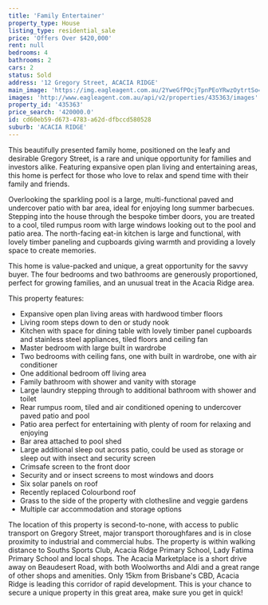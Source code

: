 ```yaml
---
title: 'Family Entertainer'
property_type: House
listing_type: residential_sale
price: 'Offers Over $420,000'
rent: null
bedrooms: 4
bathrooms: 2
cars: 2
status: Sold
address: '12 Gregory Street, ACACIA RIDGE'
main_image: 'https://img.eagleagent.com.au/2YweGfPOcjTpnPEoYRwzOytrtSo=/1280x854/smart/https://s3-us-west-2.amazonaws.com/eagleagent-orig/images/6823662/123045818-image-M.jpg'
images: 'http://www.eagleagent.com.au/api/v2/properties/435363/images'
property_id: '435363'
price_search: '420000.0'
id: cd60eb59-d673-4783-a62d-dfbccd580528
suburb: 'ACACIA RIDGE'
---
```

This beautifully presented family home, positioned on the leafy and desirable Gregory Street, is a rare and unique opportunity for families and investors alike. Featuring expansive open plan living and entertaining areas, this home is perfect for those who love to relax and spend time with their family and friends.

Overlooking the sparkling pool is a large, multi-functional paved and undercover patio with bar area, ideal for enjoying long summer barbecues. Stepping into the house through the bespoke timber doors, you are treated to a cool, tiled rumpus room with large windows looking out to the pool and patio area. The north-facing eat-in kitchen is large and functional, with lovely timber paneling and cupboards giving warmth and providing a lovely space to create memories.

This home is value-packed and unique, a great opportunity for the savvy buyer. The four bedrooms and two bathrooms are generously proportioned, perfect for growing families, and an unusual treat in the Acacia Ridge area.

This property features:

*  Expansive open plan living areas with hardwood timber floors
*  Living room steps down to den or study nook
*  Kitchen with space for dining table with lovely timber panel cupboards and stainless steel appliances, tiled floors and ceiling fan
*  Master bedroom with large built in wardrobe
*  Two bedrooms with ceiling fans, one with built in wardrobe, one with air conditioner
*  One additional bedroom off living area
*  Family bathroom with shower and vanity with storage
*  Large laundry stepping through to additional bathroom with shower and toilet
*  Rear rumpus room, tiled and air conditioned opening to undercover paved patio and pool
*  Patio area perfect for entertaining with plenty of room for relaxing and enjoying
*  Bar area attached to pool shed
*  Large additional sleep out across patio, could be used as storage or sleep out with insect and security screen
*  Crimsafe screen to the front door
*  Security and or insect screens to most windows and doors
*  Six solar panels on roof
*  Recently replaced Colourbond roof
*  Grass to the side of the property with clothesline and veggie gardens
*  Multiple car accommodation and storage options

The location of this property is second-to-none, with access to public transport on Gregory Street, major transport thoroughfares and is in close proximity to industrial and commercial hubs. The property is within walking distance to Souths Sports Club, Acacia Ridge Primary School, Lady Fatima Primary School and local shops. The Acacia Marketplace is a short drive away on Beaudesert Road, with both Woolworths and Aldi and a great range of other shops and amenities. Only 15km from Brisbane's CBD, Acacia Ridge is leading this corridor of rapid development. This is your chance to secure a unique property in this great area, make sure you get in quick!
